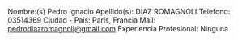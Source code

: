 Nombre:(s) Pedro Ignacio
Apellido(s): DIAZ ROMAGNOLI
Telefono: 03514369
Ciudad - Pais:  París, Francia
Mail: pedrodiazromagnoli@gmail.com
Experiencia Profesional: Ninguna



